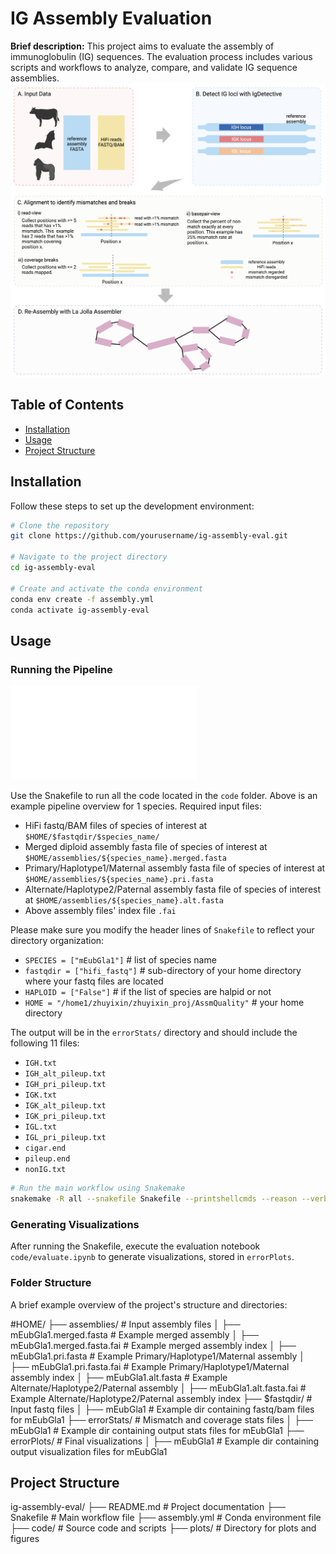 # IG Assembly Evaluation

**Brief description:** This project aims to evaluate the assembly of immunoglobulin (IG) sequences. The evaluation process includes various scripts and workflows to analyze, compare, and validate IG sequence assemblies.
![pipeline overview](plots/overview.png)

## Table of Contents

- [Installation](#installation)
- [Usage](#usage)
- [Project Structure](#project-structure)

## Installation

Follow these steps to set up the development environment:

```bash
# Clone the repository
git clone https://github.com/yourusername/ig-assembly-eval.git

# Navigate to the project directory
cd ig-assembly-eval

# Create and activate the conda environment
conda env create -f assembly.yml
conda activate ig-assembly-eval
```

## Usage
### Running the Pipeline

![snakefile overview](plots/dag_snake.pdf)

Use the Snakefile to run all the code located in the `code` folder. Above is an example pipeline overview for 1 species.
Required input files:

- HiFi fastq/BAM files of species of interest at `$HOME/$fastqdir/$species_name/`
- Merged diploid assembly fasta file of species of interest at `$HOME/assemblies/${species_name}.merged.fasta`
- Primary/Haplotype1/Maternal assembly fasta file of species of interest at `$HOME/assemblies/${species_name}.pri.fasta`
- Alternate/Haplotype2/Paternal assembly fasta file of species of interest at `$HOME/assemblies/${species_name}.alt.fasta`
- Above assembly files' index file `.fai`

Please make sure you modify the header lines of `Snakefile` to reflect your directory organization:

- `SPECIES = ["mEubGla1"]` # list of species name
- `fastqdir = ["hifi_fastq"]` # sub-directory of your home directory where your fastq files are located
- `HAPLOID = ["False"]` # if the list of species are halpid or not
- `HOME = "/home1/zhuyixin/zhuyixin_proj/AssmQuality"` # your home directory

The output will be in the `errorStats/` directory and should include the following 11 files:

- `IGH.txt`
- `IGH_alt_pileup.txt`
- `IGH_pri_pileup.txt`
- `IGK.txt`
- `IGK_alt_pileup.txt`
- `IGK_pri_pileup.txt`
- `IGL.txt`
- `IGL_pri_pileup.txt`
- `cigar.end`
- `pileup.end`
- `nonIG.txt`

```bash
# Run the main workflow using Snakemake
snakemake -R all --snakefile Snakefile --printshellcmds --reason --verbose --latency-wait 60000 --cores all
```
### Generating Visualizations

After running the Snakefile, execute the evaluation notebook `code/evaluate.ipynb` to generate visualizations, stored in `errorPlots`.

### Folder Structure

A brief example overview of the project's structure and directories:

#HOME/
├── assemblies/          # Input assembly files
│   ├── mEubGla1.merged.fasta       # Example merged assembly
│   ├── mEubGla1.merged.fasta.fai   # Example merged assembly index
│   ├── mEubGla1.pri.fasta          # Example Primary/Haplotype1/Maternal assembly
│   ├── mEubGla1.pri.fasta.fai      # Example Primary/Haplotype1/Maternal assembly index
│   ├── mEubGla1.alt.fasta          # Example Alternate/Haplotype2/Paternal assembly
│   ├── mEubGla1.alt.fasta.fai      # Example Alternate/Haplotype2/Paternal assembly index
├── $fastqdir/           # Input fastq files
│   ├── mEubGla1              # Example dir containing fastq/bam files for mEubGla1
├── errorStats/          # Mismatch and coverage stats files
│   ├── mEubGla1              # Example dir containing output stats files for mEubGla1
├── errorPlots/          # Final visualizations
│   ├── mEubGla1              # Example dir containing output visualization files for mEubGla1


## Project Structure

ig-assembly-eval/
├── README.md          # Project documentation
├── Snakefile          # Main workflow file
├── assembly.yml       # Conda environment file
├── code/              # Source code and scripts
├── plots/             # Directory for plots and figures



